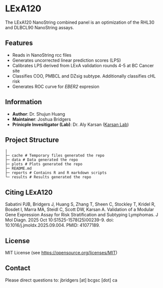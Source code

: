 # LExA120
The LExA120 NanoString combined panel is an optimization of the RHL30 and DLBCL90 NanoString assays. 

## Features
* Reads in NanoString rcc files
* Generates uncorrected linear prediction scores (LPS)
* Calibrates LPS derived from LExA validation rounds 4-5 at BC Cancer site
* Classifies COO, PMBCL and DZsig subtype. Additionally classifies cHL risk
* Generates ROC curve for _EBER2_ expresion
  
## Information
* **Author**: Dr. Shujun Huang 
* **Maintainer**: Joshua Bridgers 
* **Prinicple Invesitigator (Lab)**: Dr. Aly Karsan ([Karsan Lab](https://www.bcgsc.ca/labs/karsan-lab))

## Project Structure
```
|
├─ cache # Temporary files generated the repo
├─ data # Data generated the repo
├─ plots # Plots generated the repo
├─ README.md
├─ reports # Contains R and R markdown scripts
└─ results # Results generated the repo
```

## Citing LExA120
Sabatini PJB, Bridgers J, Huang S, Zhang T, Sheen C, Stockley T, Kridel R, Bosdet I, Marra MA, Steidl C, Scott DW, Karsan A. Validation of a Modular Gene Expression Assay for Risk Stratification and Subtyping Lymphomas. J Mol Diagn. 2025 Oct 10:S1525-1578(25)00239-9. doi: 10.1016/j.jmoldx.2025.09.004. PMID: 41077189.

## License
MIT License (see https://opensource.org/licenses/MIT)

## Contact
Please direct questions to: jbridgers [at] bcgsc [dot] ca
